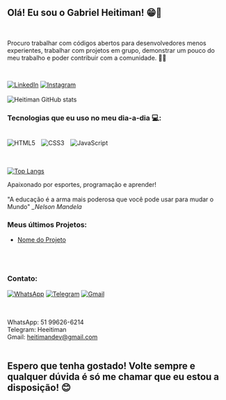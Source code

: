 ## Olá! Eu sou o Gabriel Heitiman! 😁👋
</br><p>Procuro trabalhar com códigos abertos para desenvolvedores menos experientes, trabalhar com projetos em grupo, demonstrar um pouco do meu trabalho e poder contribuir com a comunidade. 🤜🤛</p></br>

[![LinkedIn](	https://img.shields.io/badge/LinkedIn-0077B5?style=for-the-badge&logo=linkedin&logoColor=white)](https://www.linkedin.com/in/gabriel-heitiman-80aaa9224/)
[![Instagram](https://img.shields.io/badge/Instagram-E4405F?style=for-the-badge&logo=instagram&logoColor=white)](https://www.instagram.com/heeitiman)
</br></br>
![Heitiman GitHub stats](https://github-readme-stats.vercel.app/api?username=heitiman11&show_icons=true&theme=tokyonight)


### Tecnologias que eu uso no meu dia-a-dia 💻:

<div style="display: inline_block"></br>
    <img src="https://img.shields.io/badge/HTML5-E34F26?style=for-the-badge&logo=html5&logoColor=white" alt="HTML5" style="margin-right: 10px">
    <img src="https://img.shields.io/badge/CSS3-1572B6?style=for-the-badge&logo=css3&logoColor=whitee" alt="CSS3" style="margin-right: 10px"/>
    <img src="https://img.shields.io/badge/JavaScript-F7DF1E?style=for-the-badge&logo=javascript&logoColor=black"
    alt="JavaScript"/>
</div>
</br></br>

[![Top Langs](https://github-readme-stats.vercel.app/api/top-langs/?username=heitiman11&layout=compact)](https://github.com/anuraghazra/github-readme-stats)

Apaixonado por esportes, programação e aprender!</br></br>
"A educação é a arma mais poderosa que você pode usar para mudar o Mundo" <cite>_Nelson Mandela</cite>

### Meus últimos Projetos:

- [Nome do Projeto](urlaqui)</br>

</br></br>

### Contato:

[![WhatsApp](https://img.shields.io/badge/WhatsApp-25D366?style=for-the-badge&logo=whatsapp&logoColor=white)](https://wa.me/qr/BGLYSOP7RGVCJ1)
[![Telegram](https://img.shields.io/badge/Telegram-2CA5E0?style=for-the-badge&logo=telegram&logoColor=white)](https://t.me/Heeitiman)
[![Gmail](https://img.shields.io/badge/Gmail-D14836?style=for-the-badge&logo=gmail&logoColor=white)](mailto:heitimandev@gmailcom)</br></br></br>

WhatsApp: 51 99626-6214</br>
Telegram: Heeitiman</br>
Gmail: heitimandev@gmail.com
</br></br>
## Espero que tenha gostado! Volte sempre e qualquer dúvida é só me chamar que eu estou a disposição! 😊

<!---
heitiman11/heitiman11 is a ✨ special ✨ repository because its `README.md` (this file) appears on your GitHub profile.
You can click the Preview link to take a look at your changes.
--->
